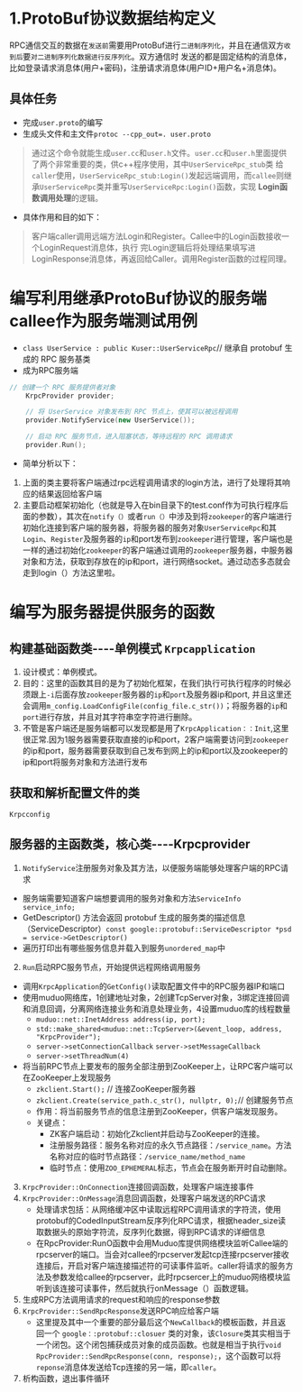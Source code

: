#  1.ProtoBuf协议数据结构定义
RPC通信交互的数据在`发送前`需要用ProtoBuf进行`二进制序列化`，并且在通信双方`收到后`要`对二进制序列化数据进行反序列化`。双方通信时
发送的都是固定结构的消息体，比如登录请求消息体(用户+密码)，注册请求消息体(用户ID+用户名+消息体)。
## 具体任务
- 完成`user.proto`的编写
- 生成头文件和主文件`protoc --cpp_out=. user.proto`
> 通过这个命令就能生成`user.cc`和`user.h`文件。`user.cc`和`user.h`里面提供了两个非常重要的类，供c++程序使用，其中`UserServiceRpc_stub`类
给`caller`使用，`UserServiceRpc_stub:Login()`发起远端调用，而`callee`则继承`UserServiceRpc`类并重写`UserServiceRpc:Login()`函数，实现
**Login函数调用处理**的逻辑。
- 具体作用和目的如下：
> 客户端caller调用远端方法Login和Register。Callee中的Login函数接收一个LoginRequest消息体，执行 完Login逻辑后将处理结果填写进LoginResponse消息体，再返回给Caller。调用Register函数的过程同理。


# 编写利用继承ProtoBuf协议的服务端callee作为服务端测试用例
- `class UserService : public Kuser::UserServiceRpc`// 继承自 protobuf 生成的 RPC 服务基类
-  成为RPC服务端
```cc
// 创建一个 RPC 服务提供者对象
    KrpcProvider provider;

    // 将 UserService 对象发布到 RPC 节点上，使其可以被远程调用
    provider.NotifyService(new UserService());

    // 启动 RPC 服务节点，进入阻塞状态，等待远程的 RPC 调用请求
    provider.Run();
```
- 简单分析以下：
1. 上面的类主要将客户端通过rpc远程调用请求的login方法，进行了处理将其响应的结果返回给客户端
2. 主要启动框架初始化（也就是导入在bin目录下的test.conf作为可执行程序后面的参数），其次在`notify（）`或者`run（）`中涉及到将`zookeeper`的客户端进行初始化连接到客户端的服务器，将服务器的服务对象`UserServiceRpc`和其`Login`、`Register`及服务器的`ip`和port发布到`zookeeper`进行管理，客户端也是一样的通过初始化`zookeeper`的客户端通过调用的`zookeeper`服务器，中服务器对象和方法，获取到存放在的ip和port，进行网络socket。通过动态多态就会走到login（）方法这里啦。

# 编写为服务器提供服务的函数
## 构建基础函数类----单例模式 `Krpcapplication`
1. 设计模式：单例模式。
2. 目的：这里的函数其目的是为了初始化框架，在我们执行可执行程序的时候必须跟上`-i`后面存放`zookeeper`服务器的`ip`和`port`及服务器ip和port, 并且这里还会调用`m_config.LoadConfigFile(config_file.c_str())`；将服务器的`ip`和`port`进行存放，并且对其字符串空字符进行删除。
3. 不管是客户端还是服务端都可以发现都是用了`KrpcApplication：：Init`,这里很正常.因为1服务器需要获取直接的ip和port，2客户端需要访问到`zookeeper`的ip和port，服务器需要获取到自己发布到网上的ip和port以及zookeeper的ip和port将服务对象和方法进行发布
## 获取和解析配置文件的类
`Krpcconfig`
## 服务器的主函数类，核心类----Krpcprovider
1. `NotifyService`注册服务对象及其方法，以便服务端能够处理客户端的RPC请求
  - 服务端需要知道客户端想要调用的服务对象和方法`ServiceInfo service_info;`
  - GetDescriptor() 方法会返回 protobuf 生成的服务类的描述信息（ServiceDescriptor）`const google::protobuf::ServiceDescriptor *psd = service->GetDescriptor()`
  - 遍历打印出有哪些服务信息并载入到服务`unordered_map`中
2. `Run`启动RPC服务节点，开始提供远程网络调用服务
  - 调用`KrpcApplication`的`GetConfig()`读取配置文件中的RPC服务器IP和端口
  - 使用muduo网络库，1创建地址对象，2创建TcpServer对象，3绑定连接回调和消息回调，分离网络连接业务和消息处理业务，4设置muduo库的线程数量
     + `muduo::net::InetAddress address(ip, port);`
     + `std::make_shared<muduo::net::TcpServer>(&event_loop, address, "KrpcProvider");`
     + `server->setConnectionCallback` `server->setMessageCallback`
     + `server->setThreadNum(4)`
  - 将当前RPC节点上要发布的服务全部注册到ZooKeeper上，让RPC客户端可以在ZooKeeper上发现服务
     + `zkclient.Start();`  // 连接ZooKeeper服务器
     + `zkclient.Create(service_path.c_str(), nullptr, 0);`// 创建服务节点
     - 作用：将当前服务节点的信息注册到ZooKeeper，供客户端发现服务。
    - 关键点：
         + ZK客户端启动：初始化Zkclient并启动与ZooKeeper的连接。
         + 注册服务路径：服务名称对应的永久节点路径：`/service_name`。方法名称对应的临时节点路径：`/service_name/method_name`
         + 临时节点：使用`ZOO_EPHEMERAL`标志，节点会在服务断开时自动删除。
3. `KrpcProvider::OnConnection`连接回调函数，处理客户端连接事件
4. `KrpcProvider::OnMessage`消息回调函数，处理客户端发送的RPC请求
     - 处理请求包括：从网络缓冲区中读取远程RPC调用请求的字符流，使用protobuf的CodedInputStream反序列化RPC请求，根据header_size读取数据头的原始字符流，反序列化数据，得到RPC请求的详细信息
     - 在RpcProvider:RunO函数中会用Muduo库提供网络模块监听Callee端的rpcserver的端口。当会对callee的rpcserver发起tcp连接rpcserver接收连接后，开启对客户端连接描述符的可读事件监听。caller将请求的服务方法及参数发给callee的rpcserver，此时rpcsercer上的muduo网络模块监听到该连接可读事件，然后就执行onMessage（）函数逻辑。
5. 生成RPC方法调用请求的request和响应的response参数
6. `KrpcProvider::SendRpcResponse`发送RPC响应给客户端
   - 这里提及其中一个重要的部分最后这个`NewCallback`的模板函数，并且返回一个 `google：:protobuf::closuer` 类的对象，该`Closure`类其实相当于一个闭包。这个闭包捕获成员对象的成员函数。也就是相当于执行`void RpcProvider::SendRpcResponse(conn, response);`，这个函数可以将`reponse`消息体发送给Tcp连接的另一端，即`caller`。
7. 析构函数，退出事件循环